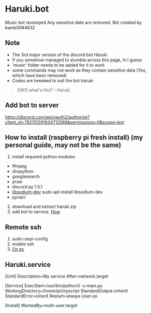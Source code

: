 # Haruki.bot
Music bot revamped
Any sensitive date are removed.
Bot created by bamb00#4632

Note
----------------------------
* The 3rd major version of the discord bot Haruki
* If you somehow managed to stumble across this page, hi I guess
* 'music' folder needs to be added for it to work
* some commands may not work as they contain sensitive data (Yes, which have been removed)
* Codes are tweaked to suit the bot haruki

> OWO what's this? - Haruki

Add bot to server
----------------------------
https://discord.com/api/oauth2/authorize?client_id=782151291634712586&permissions=0&scope=bot

How to install (raspberry pi fresh install) (my personal guide, may not be the same)
---------------------------
1. install required python modules
  * ffmpeg
  * dnspython
  * googlesearch
  * praw
  * discord.py 1.5.1
  * [libsodium-dev](https://pynacl.readthedocs.io/eb/stable/install/) sudo apt-install libsodium-dev
  * pynacl
2. download and extract haruki zip
3. add bot to service. [How](https://www.raspberrypi.org/documentation/linux/usage/systemmd.md/)

Remote ssh
---------------------------
1. sudo raspi-config
2. enable ssh
3. [On pc](https://www.raspberrypi.org/documentation/remote-access/ssh/)

Haruki.service
---------------------------
[Unit]
Description=My service
After=network.target

[Service]
ExecStart=/usr/bin/python3 -u main.py
WorkingDirectory=/home/pi/myscript
StandardOutput=inherit
StandardError=inherit
Restart=always
User=pi

[Install]
WantedBy=multi-user.target
